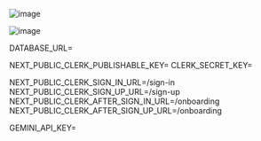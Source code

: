 

![image](https://github.com/user-attachments/assets/bfed127b-eec2-4ee6-b1d6-0b3a983d8a1b)



![image](https://github.com/user-attachments/assets/5be78702-317a-4308-8d27-4bdd4d1703fb)

   
DATABASE_URL=

NEXT_PUBLIC_CLERK_PUBLISHABLE_KEY=
CLERK_SECRET_KEY=

NEXT_PUBLIC_CLERK_SIGN_IN_URL=/sign-in
NEXT_PUBLIC_CLERK_SIGN_UP_URL=/sign-up
NEXT_PUBLIC_CLERK_AFTER_SIGN_IN_URL=/onboarding
NEXT_PUBLIC_CLERK_AFTER_SIGN_UP_URL=/onboarding

GEMINI_API_KEY=

